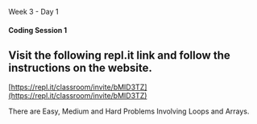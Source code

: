  Week 3 - Day 1

#### Coding Session 1

## Visit the following repl.it link and follow the instructions on the website.

[https://repl.it/classroom/invite/bMID3TZ](https://repl.it/classroom/invite/bMID3TZ)

There are Easy, Medium and Hard Problems Involving Loops and Arrays.



